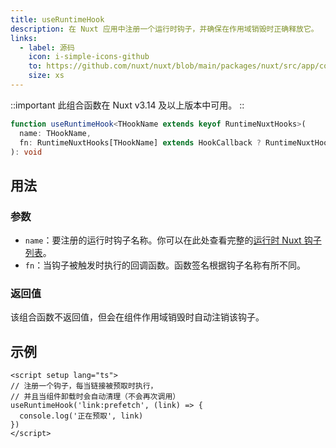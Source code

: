 ```yaml
---
title: useRuntimeHook
description: 在 Nuxt 应用中注册一个运行时钩子，并确保在作用域销毁时正确释放它。
links:
  - label: 源码
    icon: i-simple-icons-github
    to: https://github.com/nuxt/nuxt/blob/main/packages/nuxt/src/app/composables/runtime-hook.ts
    size: xs
---
```


::important
此组合函数在 Nuxt v3.14 及以上版本中可用。
::

```ts [signature]
function useRuntimeHook<THookName extends keyof RuntimeNuxtHooks>(
  name: THookName,
  fn: RuntimeNuxtHooks[THookName] extends HookCallback ? RuntimeNuxtHooks[THookName] : never
): void
```

## 用法

### 参数

- `name`：要注册的运行时钩子名称。你可以在此处查看完整的[运行时 Nuxt 钩子列表](/docs/api/advanced/hooks#app-hooks-runtime)。
- `fn`：当钩子被触发时执行的回调函数。函数签名根据钩子名称有所不同。

### 返回值

该组合函数不返回值，但会在组件作用域销毁时自动注销该钩子。

## 示例

```vue twoslash [pages/index.vue]
<script setup lang="ts">
// 注册一个钩子，每当链接被预取时执行，
// 并且当组件卸载时会自动清理（不会再次调用）
useRuntimeHook('link:prefetch', (link) => {
  console.log('正在预取', link)
})
</script>
```